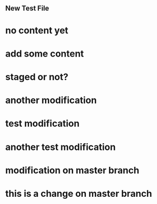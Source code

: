 ## New Test File

# no content yet
# add some content

# staged or not?

# another modification

# test modification

# another test modification


# modification on master branch

# this is a change on master branch